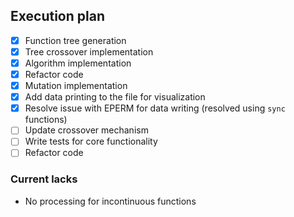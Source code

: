 ## Execution plan

- [x] Function tree generation
- [x] Tree crossover implementation
- [x] Algorithm implementation
- [x] Refactor code
- [x] Mutation implementation
- [x] Add data printing to the file for visualization
- [x] Resolve issue with EPERM for data writing (resolved using `sync` functions)
- [ ] Update crossover mechanism
- [ ] Write tests for core functionality
- [ ] Refactor code

### Current lacks

* No processing for incontinuous functions
